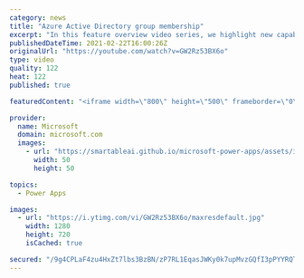 ```yaml
---
category: news
title: "Azure Active Directory group membership"
excerpt: "In this feature overview video series, we highlight new capabilities included in the latest update to Microsoft Power Apps.  Power Apps Dataverse provides record level security to Azure Active Directory group membership types. Admins can easily set up and assign permissions to different Azure AD users,"
publishedDateTime: 2021-02-22T16:00:26Z
originalUrl: "https://youtube.com/watch?v=GW2Rz53BX6o"
type: video
quality: 122
heat: 122
published: true

featuredContent: "<iframe width=\"800\" height=\"500\" frameborder=\"0\" src=\"https://www.youtube.com/embed/GW2Rz53BX6o\" allow=\"accelerometer; autoplay; encrypted-media; gyroscope; picture-in-picture\" allowfullscreen></iframe>"

provider:
  name: Microsoft
  domain: microsoft.com
  images:
    - url: "https://smartableai.github.io/microsoft-power-apps/assets/images/organizations/microsoft.com-50x50.jpg"
      width: 50
      height: 50

topics:
  - Power Apps

images:
  - url: "https://i.ytimg.com/vi/GW2Rz53BX6o/maxresdefault.jpg"
    width: 1280
    height: 720
    isCached: true

secured: "/9g4CPLaF4zu4HxZt7lbs3BzBN/zP7RL1EqasJWKy0k7upMvzGQfI3pPYYRQTSXncT2dhnNqisVGlJCeIZFrfpLUyux4xf+kkEDTZ6CwPGtGtnwJT/0gx/FFbTx52AkPNtdVbCnhkZtZ/FHTygs6nToPPKdPtuXfu4CgVpNdX8EGXvJX1gmEjXG+62tzCFFejUDZBVMYcyghMotCsUBtrQQ8kfXHDFHwxC3xhv4+ayxYGCKwMnVvyUuSDlD0xclrX92LOsMmrHmdhRi5FetfGpHW96gclCJeUpHGU7puO65VK4xasWXh8dmrPKZwxLTSNXqTuk8ltUAzBynzInO7IbL7ciKY0ZcanExEVkM7Lf44IgUrau68LzO21iOLmg9imnzDHRzEe9jB1Uy5SD7ym5IlLONxBObFkw+RqazZTgY=;Fcs2XgYv9GCtPZlA8XwXwQ=="
---
```


